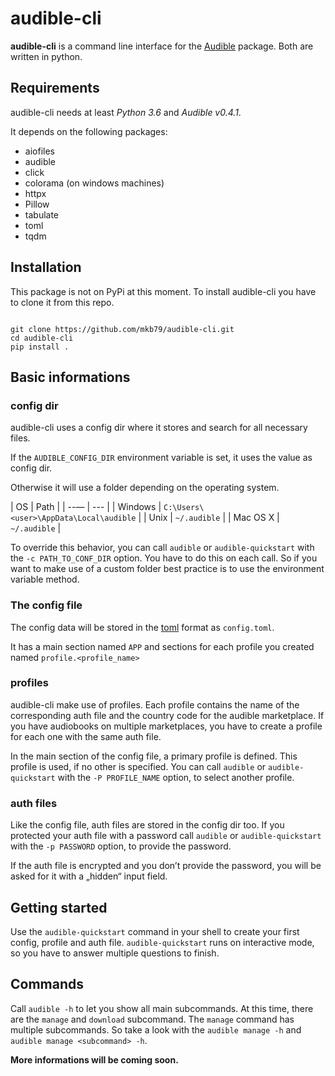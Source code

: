 # audible-cli

**audible-cli** is a command line interface for the [Audible](https://github.com/mkb79/Audible) package. Both are written in python.

## Requirements

audible-cli needs at least *Python 3.6* and *Audible v0.4.1*.

It depends on the following packages:

* aiofiles
* audible
* click
* colorama (on windows machines)
* httpx
* Pillow
* tabulate
* toml
* tqdm

## Installation

This package is not on PyPi at this moment. To install audible-cli you have to clone it from this repo. 

```shell

git clone https://github.com/mkb79/audible-cli.git
cd audible-cli
pip install .

```

## Basic informations

### config dir

audible-cli uses a config dir where it stores and search for all necessary files.

If the ``AUDIBLE_CONFIG_DIR`` environment variable is set, it uses the value as config dir. 

Otherwise it will use a folder depending on the operating system.

| OS | Path |
| --— | --- |
| Windows | ``C:\Users\<user>\AppData\Local\audible`` |
| Unix | ``~/.audible`` |
| Mac OS X | ``~/.audible`` |

To override this behavior, you can call `audible` or `audible-quickstart` with the `-c PATH_TO_CONF_DIR` option. You have to do this on each call. So if you want to make use of a custom folder best practice is to use the environment variable method.

### The config file

The config data will be stored in the [toml](https://github.com/toml-lang/toml) format as ``config.toml``.

It has a main section named ``APP`` and sections for each profile you created named ``profile.<profile_name>``

### profiles

audible-cli make use of profiles. Each profile contains the name of the corresponding auth file and the country code for the audible marketplace. If you have audiobooks on multiple marketplaces, you have to create a profile for each one with the same auth file.

In the main section of the config file, a primary profile is defined. This profile is used, if no other is specified. You can call `audible` or `audible-quickstart` with the `-P PROFILE_NAME` option, to select another profile.

### auth files

Like the config file, auth files are stored in the config dir too. If you protected your auth file with a password call `audible` or `audible-quickstart` with the `-p PASSWORD` option, to provide the password.

If the auth file is encrypted and you don’t provide the password, you will be asked for it with a „hidden“ input field. 

## Getting started

Use the `audible-quickstart` command in your shell to create your first config, profile and auth file. `audible-quickstart` runs on interactive mode, so you have to answer multiple questions to finish.

## Commands

Call `audible -h` to let you show all main subcommands. At this time, there are the `manage` and `download` subcommand. The `manage` command has multiple subcommands. So take a look with the `audible manage -h` and `audible manage <subcommand> -h`. 

**More informations will be coming soon.** 